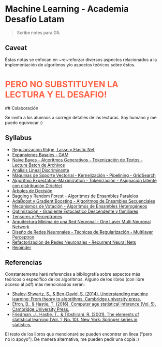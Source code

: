 # Machine Learning - Academia Desafío Latam

> Scribe notes para G5.

## Caveat

Éstas notas se enfocan en ~re~reforzar diversos aspectos relacionados a la implementación de algoritmos y/o aspectos teóricos sobre éstos.
<h1 style="color:tomato">PERO NO SUBSTITUYEN LA LECTURA Y EL DESAFIO!</h1>
## Colaboración

Se invita a los alumnos a corregir detalles de las lecturas. Soy humano y me puedo equivocar :)

## Syllabus

* [Regularización Ridge, Lasso y Elastic Net](./lec-1)    
* [Expansiones Basales - GAM](./lec-2)    
* [Naive Bayes - Algoritmos Generativos - Tokenización de Textos - Lectura Batch de Archivos](./lec-3)    
* [Análisis Lineal Discriminante](./lec-4)    
* [Máquinas de Soporte Vectorial - Kernelización - Pipelining - GridSearch](./lec-5)    
* [Algoritmo Expectation-Maximization - Tokenización - Asignación latente con distribución Dirichlet](./lec-6)    
* [Árboles de Decisión](./lec-7 )    
* [Bagging y Random Forest - Algoritmos de Ensambles Paralelos](./lec-8)    
* [AdaBoost y Gradient Boosting - Algoritmos de Ensambles Secuenciales](./lec-9)    
* [Mecanismos de Votación - Algoritmos de Ensambles Heterogéneos](./lec-10)    
* [Optimización - Gradiente Estocástico Descendente y familiares](./lec-11)    
* [Tensores y Perceptrones](./lec-12)    
* [Arquitectura Mínima de una Red Neuronal - One Layer Multi Neuronal Network](./lec-13)    
* [Diseño de Redes Neuronales - Técnicas de Regularización - Multilayer Perceptron](./lec-14)    
* [Refactorización de Redes Neuronales - Recurrent Neural Nets](./lec-15)    
* [Rejoinder](./lec-16)    

## Referencias

Constantemente haré referencias a bibliografía sobre aspectos más teóricos o específico de los algoritmos. Alguno de los libros (con libre acceso al pdf) más mencionados serán:

* [Shalev-Shwartz, S., & Ben-David, S. (2014). Understanding machine learning: From theory to algorithms. Cambridge university press.](https://www.cs.huji.ac.il/~shais/UnderstandingMachineLearning/understanding-machine-learning-theory-algorithms.pdf)
* [Efron, B., & Hastie, T. (2016). Computer age statistical inference (Vol. 5). Cambridge University Press.](https://web.stanford.edu/~hastie/CASI_files/PDF/casi.pdf)
* [Friedman, J., Hastie, T., & Tibshirani, R. (2001). The elements of statistical learning (Vol. 1, No. 10). New York: Springer series in statistics.](https://web.stanford.edu/~hastie/Papers/ESLII.pdf)

El resto de los libros que mencionaré se pueden encontrar en línea ("pero no lo apoyo"). De manera alternativa, me pueden pedir una copia :)

